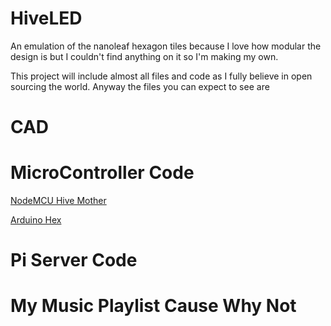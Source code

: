 # HiveLED
An emulation of the nanoleaf hexagon tiles because I love how modular the design is but I couldn't find anything on it so I'm making my own.

This project will include almost all files and code as I fully believe in open sourcing the world. Anyway the files you can expect to see are
# CAD
# MicroController Code
[NodeMCU Hive Mother](hex_controllerTest.ino)

[Arduino Hex](hex_nanoTest.ino)
# Pi Server Code
# My Music Playlist Cause Why Not

